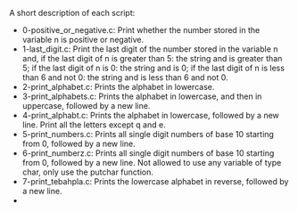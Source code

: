 A short description of each script:
+ 0-positive_or_negative.c: Print whether the number stored in the variable n is positive or negative.
+ 1-last_digit.c: Print the last digit of the number stored in the variable n and, if the last digit of n is greater than 5: the string and is greater than 5; if the last digit of n is 0: the string and is 0; if the last digit of n is less than 6 and not 0: the string and is less than 6 and not 0.
+ 2-print_alphabet.c: Prints the alphabet in lowercase.
+ 3-print_alphabets.c: Prints the alphabet in lowercase, and then in uppercase, followed by a new line.
+ 4-print_alphabt.c: Prints the alphabet in lowercase, followed by a new line. Print all the letters except q and e.
+ 5-print_numbers.c: Prints all single digit numbers of base 10 starting from 0, followed by a new line.
+ 6-print_numberz.c: Prints all single digit numbers of base 10 starting from 0, followed by a new line. Not allowed to use any variable of type char, only use the putchar function.
+ 7-print_tebahpla.c: Prints the lowercase alphabet in reverse, followed by a new line.
+
